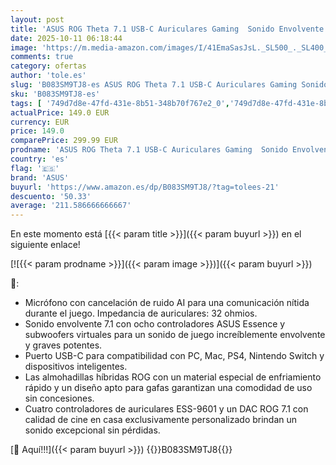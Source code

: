 ```yaml
---
layout: post
title: 'ASUS ROG Theta 7.1 USB-C Auriculares Gaming  Sonido Envolvente 7.1  Cancelación de Ruido AI  PC  PS4  Nintendo Switch  Aura RGB   Negro'
date: 2025-10-11 06:18:44
image: 'https://m.media-amazon.com/images/I/41EmaSasJsL._SL500_._SL400_.jpg'
comments: true
category: ofertas
author: 'tole.es'
slug: 'B083SM9TJ8-es ASUS ROG Theta 7.1 USB-C Auriculares Gaming Sonido...'
sku: 'B083SM9TJ8-es'
tags: [ '749d7d8e-47fd-431e-8b51-348b70f767e2_0','749d7d8e-47fd-431e-8b51-348b70f767e2_101','Accesorios para Juegos PC','Arborist Merchandising Root','Auriculares gaming para PC','Electrónica','Informática','Juegos y Accesorios para PC','Los favoritos de nuestros clientes: Electrónica','Self Service','Special Features Stores','Videojuegos','asus','nintendo','ps4','🇪🇸', ]
actualPrice: 149.0 EUR
currency: EUR
price: 149.0
comparePrice: 299.99 EUR
prodname: 'ASUS ROG Theta 7.1 USB-C Auriculares Gaming  Sonido Envolvente 7.1  Cancelación de Ruido AI  PC  PS4  Nintendo Switch  Aura RGB   Negro'
country: 'es'
flag: '🇪🇸'
brand: 'ASUS'
buyurl: 'https://www.amazon.es/dp/B083SM9TJ8/?tag=tolees-21'
descuento: '50.33'
average: '211.586666666667'
---
```


En este momento está [{{< param title >}}]({{< param buyurl >}}) en el siguiente enlace!

[![{{< param prodname >}}]({{< param image >}})]({{< param buyurl >}})

🔎:

- Micrófono con cancelación de ruido AI para una comunicación nítida durante el juego. Impedancia de auriculares: 32 ohmios.
- Sonido envolvente 7.1 con ocho controladores ASUS Essence y subwoofers virtuales para un sonido de juego increíblemente envolvente y graves potentes.
- Puerto USB-C para compatibilidad con PC, Mac, PS4, Nintendo Switch y dispositivos inteligentes.
- Las almohadillas híbridas ROG con un material especial de enfriamiento rápido y un diseño apto para gafas garantizan una comodidad de uso sin concesiones.
- Cuatro controladores de auriculares ESS-9601 y un DAC ROG 7.1 con calidad de cine en casa exclusivamente personalizado brindan un sonido excepcional sin pérdidas.

[🛒 Aquí!!!]({{< param buyurl >}})
{{<world>}}B083SM9TJ8{{</world>}}
